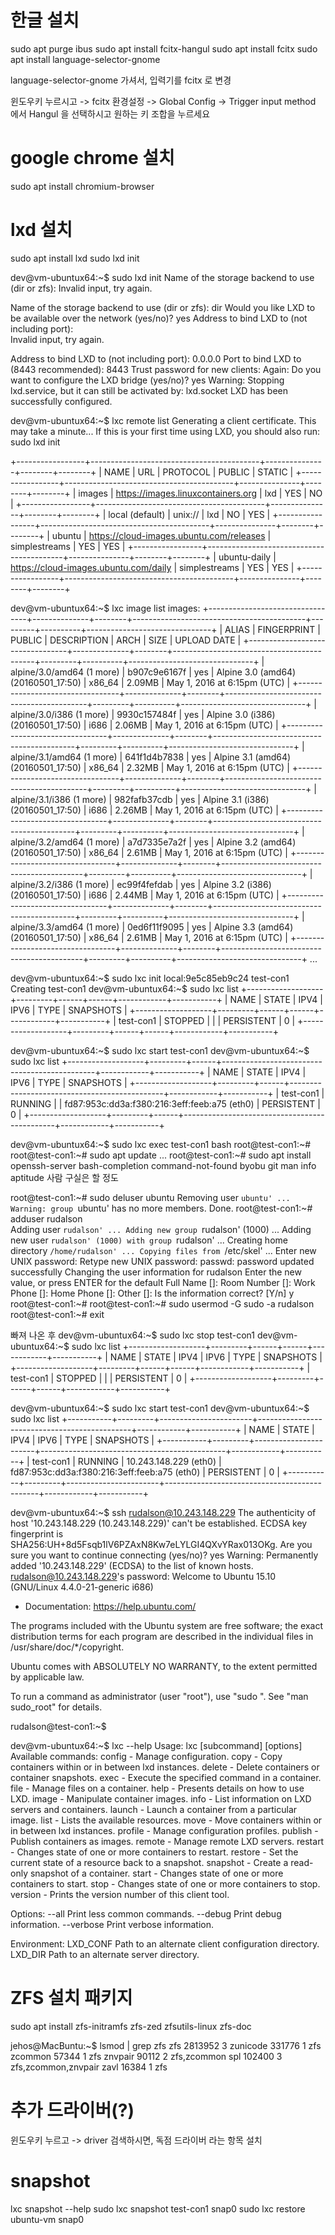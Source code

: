 # 한글 설치
sudo apt purge ibus
sudo apt install fcitx-hangul
sudo apt install fcitx
sudo apt install language-selector-gnome

language-selector-gnome 가셔서, 입력기를 fcitx 로 변경

윈도우키 누르시고 -> fcitx 환경설정 -> Global Config -> Trigger input method 에서 Hangul 을 선택하시고 원하는 키 조합을 누르세요


# google chrome 설치
sudo apt install chromium-browser

# lxd 설치
sudo apt install lxd
sudo lxd init

dev@vm-ubuntux64:~$ sudo lxd init
Name of the storage backend to use (dir or zfs): 
Invalid input, try again.

Name of the storage backend to use (dir or zfs): dir
Would you like LXD to be available over the network (yes/no)? yes
Address to bind LXD to (not including port):  
Invalid input, try again.

Address to bind LXD to (not including port): 0.0.0.0
Port to bind LXD to (8443 recommended): 8443
Trust password for new clients: 
Again: 
Do you want to configure the LXD bridge (yes/no)? yes
Warning: Stopping lxd.service, but it can still be activated by:
  lxd.socket
LXD has been successfully configured.

dev@vm-ubuntux64:~$ lxc remote list
Generating a client certificate. This may take a minute...
If this is your first time using LXD, you should also run: sudo lxd init

+-----------------+------------------------------------------+---------------+--------+--------+
|      NAME       |                   URL                    |   PROTOCOL    | PUBLIC | STATIC |
+-----------------+------------------------------------------+---------------+--------+--------+
| images          | https://images.linuxcontainers.org       | lxd           | YES    | NO     |
+-----------------+------------------------------------------+---------------+--------+--------+
| local (default) | unix://                                  | lxd           | NO     | YES    |
+-----------------+------------------------------------------+---------------+--------+--------+
| ubuntu          | https://cloud-images.ubuntu.com/releases | simplestreams | YES    | YES    |
+-----------------+------------------------------------------+---------------+--------+--------+
| ubuntu-daily    | https://cloud-images.ubuntu.com/daily    | simplestreams | YES    | YES    |
+-----------------+------------------------------------------+---------------+--------+--------+



dev@vm-ubuntux64:~$ lxc image list images:
+---------------------------------+--------------+--------+-------------------------------------------+---------+----------+-------------------------------+
|              ALIAS              | FINGERPRINT  | PUBLIC |                DESCRIPTION                |  ARCH   |   SIZE   |          UPLOAD DATE          |
+---------------------------------+--------------+--------+-------------------------------------------+---------+----------+-------------------------------+
| alpine/3.0/amd64 (1 more)       | b907c9e6167f | yes    | Alpine 3.0 (amd64) (20160501_17:50)       | x86_64  | 2.09MB   | May 1, 2016 at 6:15pm (UTC)   |
+---------------------------------+--------------+--------+-------------------------------------------+---------+----------+-------------------------------+
| alpine/3.0/i386 (1 more)        | 9930c157484f | yes    | Alpine 3.0 (i386) (20160501_17:50)        | i686    | 2.06MB   | May 1, 2016 at 6:15pm (UTC)   |
+---------------------------------+--------------+--------+-------------------------------------------+---------+----------+-------------------------------+
| alpine/3.1/amd64 (1 more)       | 641f1d4b7838 | yes    | Alpine 3.1 (amd64) (20160501_17:50)       | x86_64  | 2.32MB   | May 1, 2016 at 6:15pm (UTC)   |
+---------------------------------+--------------+--------+-------------------------------------------+---------+----------+-------------------------------+
| alpine/3.1/i386 (1 more)        | 982fafb37cdb | yes    | Alpine 3.1 (i386) (20160501_17:50)        | i686    | 2.26MB   | May 1, 2016 at 6:15pm (UTC)   |
+---------------------------------+--------------+--------+-------------------------------------------+---------+----------+-------------------------------+
| alpine/3.2/amd64 (1 more)       | a7d7335e7a2f | yes    | Alpine 3.2 (amd64) (20160501_17:50)       | x86_64  | 2.61MB   | May 1, 2016 at 6:15pm (UTC)   |
+---------------------------------+--------------+--------+-------------------------------------------+---------+----------+-------------------------------+
| alpine/3.2/i386 (1 more)        | ec99f4fefdab | yes    | Alpine 3.2 (i386) (20160501_17:50)        | i686    | 2.44MB   | May 1, 2016 at 6:15pm (UTC)   |
+---------------------------------+--------------+--------+-------------------------------------------+---------+----------+-------------------------------+
| alpine/3.3/amd64 (1 more)       | 0ed6f11f9095 | yes    | Alpine 3.3 (amd64) (20160501_17:50)       | x86_64  | 2.61MB   | May 1, 2016 at 6:15pm (UTC)   |
+---------------------------------+--------------+--------+-------------------------------------------+---------+----------+-------------------------------+
...


dev@vm-ubuntux64:~$ sudo lxc init local:9e5c85eb9c24 test-con1
Creating test-con1
dev@vm-ubuntux64:~$ sudo lxc list
+-------------------+---------+------+------+------------+-----------+
|       NAME        |  STATE  | IPV4 | IPV6 |    TYPE    | SNAPSHOTS |
+-------------------+---------+------+------+------------+-----------+
| test-con1         | STOPPED |      |      | PERSISTENT | 0         |
+-------------------+---------+------+------+------------+-----------+

dev@vm-ubuntux64:~$ sudo lxc start test-con1
dev@vm-ubuntux64:~$ sudo lxc list
+-------------------+---------+------+----------------------------------------------+------------+-----------+
|       NAME        |  STATE  | IPV4 |                     IPV6                     |    TYPE    | SNAPSHOTS |
+-------------------+---------+------+----------------------------------------------+------------+-----------+
| test-con1         | RUNNING |      | fd87:953c:dd3a:f380:216:3eff:feeb:a75 (eth0) | PERSISTENT | 0         |
+-------------------+---------+------+----------------------------------------------+------------+-----------+

dev@vm-ubuntux64:~$ sudo lxc exec test-con1 bash
root@test-con1:~# 
root@test-con1:~# sudo apt update
...
root@test-con1:~# sudo apt install openssh-server bash-completion command-not-found byobu git man info aptitude
사람 구실은 할 정도

root@test-con1:~# sudo deluser ubuntu
Removing user `ubuntu' ...
Warning: group `ubuntu' has no more members.
Done.
root@test-con1:~# adduser rudalson   
Adding user `rudalson' ...
Adding new group `rudalson' (1000) ...
Adding new user `rudalson' (1000) with group `rudalson' ...
Creating home directory `/home/rudalson' ...
Copying files from `/etc/skel' ...
Enter new UNIX password: 
Retype new UNIX password: 
passwd: password updated successfully
Changing the user information for rudalson
Enter the new value, or press ENTER for the default
	Full Name []: 
	Room Number []: 
	Work Phone []: 
	Home Phone []: 
	Other []: 
Is the information correct? [Y/n] y
root@test-con1:~# 
root@test-con1:~# sudo usermod -G sudo -a rudalson
root@test-con1:~# exit

빠져 나온 후
dev@vm-ubuntux64:~$ sudo lxc stop test-con1
dev@vm-ubuntux64:~$ sudo lxc list
+-------------------+---------+------+------+------------+-----------+
|       NAME        |  STATE  | IPV4 | IPV6 |    TYPE    | SNAPSHOTS |
+-------------------+---------+------+------+------------+-----------+
| test-con1         | STOPPED |      |      | PERSISTENT | 0         |
+-------------------+---------+------+------+------------+-----------+


dev@vm-ubuntux64:~$ sudo lxc start test-con1
dev@vm-ubuntux64:~$ sudo lxc list
+-----------+---------+-----------------------+----------------------------------------------+------------+-----------+
|   NAME    |  STATE  |         IPV4          |                     IPV6                     |    TYPE    | SNAPSHOTS |
+-----------+---------+-----------------------+----------------------------------------------+------------+-----------+
| test-con1 | RUNNING | 10.243.148.229 (eth0) | fd87:953c:dd3a:f380:216:3eff:feeb:a75 (eth0) | PERSISTENT | 0         |
+-----------+---------+-----------------------+----------------------------------------------+------------+-----------+

dev@vm-ubuntux64:~$ ssh rudalson@10.243.148.229
The authenticity of host '10.243.148.229 (10.243.148.229)' can't be established.
ECDSA key fingerprint is SHA256:UH+8d5Fsqb1lV6PZAxN8Kw7eLYLGI4QXvYRax013OKg.
Are you sure you want to continue connecting (yes/no)? yes
Warning: Permanently added '10.243.148.229' (ECDSA) to the list of known hosts.
rudalson@10.243.148.229's password: 
Welcome to Ubuntu 15.10 (GNU/Linux 4.4.0-21-generic i686)

 * Documentation:  https://help.ubuntu.com/

The programs included with the Ubuntu system are free software;
the exact distribution terms for each program are described in the
individual files in /usr/share/doc/*/copyright.

Ubuntu comes with ABSOLUTELY NO WARRANTY, to the extent permitted by
applicable law.

To run a command as administrator (user "root"), use "sudo <command>".
See "man sudo_root" for details.

rudalson@test-con1:~$

dev@vm-ubuntux64:~$ lxc --help
Usage: lxc [subcommand] [options]
Available commands:
	config     - Manage configuration.
	copy       - Copy containers within or in between lxd instances.
	delete     - Delete containers or container snapshots.
	exec       - Execute the specified command in a container.
	file       - Manage files on a container.
	help       - Presents details on how to use LXD.
	image      - Manipulate container images.
	info       - List information on LXD servers and containers.
	launch     - Launch a container from a particular image.
	list       - Lists the available resources.
	move       - Move containers within or in between lxd instances.
	profile    - Manage configuration profiles.
	publish    - Publish containers as images.
	remote     - Manage remote LXD servers.
	restart    - Changes state of one or more containers to restart.
	restore    - Set the current state of a resource back to a snapshot.
	snapshot   - Create a read-only snapshot of a container.
	start      - Changes state of one or more containers to start.
	stop       - Changes state of one or more containers to stop.
	version    - Prints the version number of this client tool.

Options:
  --all              Print less common commands.
  --debug            Print debug information.
  --verbose          Print verbose information.

Environment:
  LXD_CONF           Path to an alternate client configuration directory.
  LXD_DIR            Path to an alternate server directory.




# ZFS 설치 패키지
sudo apt install zfs-initramfs zfs-zed zfsutils-linux zfs-doc

jehos@MacBuntu:~$ lsmod | grep zfs
zfs                  2813952  3
zunicode              331776  1 zfs
zcommon                57344  1 zfs
znvpair                90112  2 zfs,zcommon
spl                   102400  3 zfs,zcommon,znvpair
zavl                   16384  1 zfs


# 추가 드라이버(?)
윈도우키 누르고 -> driver 검색하시면, 독점 드라이버 라는 항목 설치

# snapshot
lxc snapshot --help
sudo lxc snapshot test-con1 snap0
sudo lxc restore ubuntu-vm snap0
